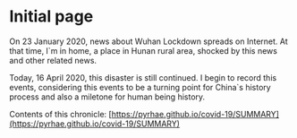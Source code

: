 # Initial page

On 23 January 2020, news about Wuhan Lockdown spreads on Internet. At that time, I\`m in home, a place in Hunan rural area, shocked by this news and other related news.

Today, 16 April 2020, this disaster is still continued. I begin to record this events, considering this events to be a turning point for China\`s history process and also a miletone for human being history.

Contents of this chronicle: [https://pyrhae.github.io/covid-19/SUMMARY](https://pyrhae.github.io/covid-19/SUMMARY)

